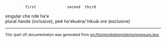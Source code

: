 

	         first	            second	third
singular	che	                nde	    ha'e	
plural	ñande (inclusive),   peẽ	ha'ekuéra/ hikuái
ore (exclusive)

* * *

<small>This (part of) documentation was generated from [src/fst/morphology/stems/pronouns.lexc](https://github.com/giellalt/lang-grn/blob/main/src/fst/morphology/stems/pronouns.lexc)</small>
